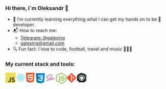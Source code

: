 ### Hi there, I`m Oleksandr 👋

- 🧐 I’m currently learning everything what I can get my hands on to be 💪 developer.
- :mailbox_with_mail: How to reach me:
     - [Telegram: @galexing](https://t.me/Galexing)
     - [galexing@gmail.com](galexing@gmail.com)
- :mag: Fun fact: I love to code, football, travel and music 🎸🎺🎹

### My current stack and tools:

<img title="JavaScript" align="left" alt="JavaScript" width="32px" src="https://github.com/IamGalexing/IamGalexing/blob/master/img/javascript.png" />

<img title="React" align="left" alt="React" width="32px" src="https://github.com/IamGalexing/IamGalexing/blob/master/img/react.png" />

<img title="HTML5" align="left" alt="HTML5" width="28px" src="https://github.com/IamGalexing/IamGalexing/blob/master/img/html.png" />

<img title="CSS3" align="left" alt="CSS3" width="35px" src="https://github.com/IamGalexing/IamGalexing/blob/master/img/css.png" />

<img title="SASS" align="left" alt="SASS" width="32px" src="https://github.com/IamGalexing/IamGalexing/blob/master/img/sass.png" />

<img title="Node.js" align="left" alt="Node.js" width="32px" src="https://github.com/IamGalexing/IamGalexing/blob/master/img/nodejs.png" />

<img title="Git" align="left" alt="Git" width="32px" src="https://github.com/IamGalexing/IamGalexing/blob/master/img/git.png" />

<img title="GitHub" align="left" alt="GitHub" width="32px" src="https://github.com/IamGalexing/IamGalexing/blob/master/img/github.png" />

<!--
**IamGalexing/IamGalexing** is a ✨ _special_ ✨ repository because its `README.md` (this file) appears on your GitHub profile.

Here are some ideas to get you started:

- 🔭 I’m currently working on ...
- 🌱 I’m currently learning ...
- 👯 I’m looking to collaborate on ...
- 🤔 I’m looking for help with ...
- 💬 Ask me about ...
- 📫 How to reach me: galexing@gmail.com
- 😄 Pronouns: ...
- ⚡ Fun fact: ...
-->
